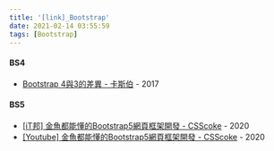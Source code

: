 ```yaml
---
title: '[link]_Bootstrap'
date: 2021-02-14 03:55:59
tags: [Bootstrap]
---
```


#### BS4
  - [Bootstrap 4與3的差異 - 卡斯伯](https://www.slideshare.net/chihchengwang3/bootstrap-keynote) - 2017

#### BS5
  - [[iT邦] 金魚都能懂的Bootstrap5網頁框架開發 - CSScoke](https://ithelp.ithome.com.tw/users/20112550/ironman/3796) - 2020
  - [[Youtube] 金魚都能懂的Bootstrap5網頁框架開發 - CSScoke](https://www.youtube.com/playlist?list=PLqivELodHt3jq3oWBZfdhMu0GE7774HBW) - 2020


